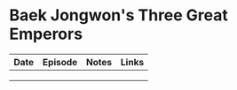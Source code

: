 # Baek Jongwon's Three Great Emperors

| Date | Episode | Notes | Links |
|------|---------|-------|-------|
|      |         |       |       |
|      |         |       |       |
|      |         |       |       |